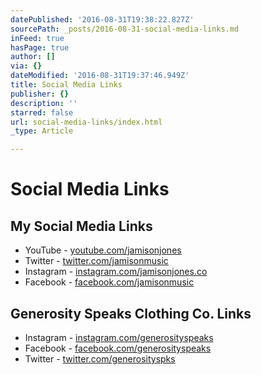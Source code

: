 ```yaml
---
datePublished: '2016-08-31T19:38:22.827Z'
sourcePath: _posts/2016-08-31-social-media-links.md
inFeed: true
hasPage: true
author: []
via: {}
dateModified: '2016-08-31T19:37:46.949Z'
title: Social Media Links
publisher: {}
description: ''
starred: false
url: social-media-links/index.html
_type: Article

---
```

# Social Media Links

## My Social Media Links

* YouTube - [youtube.com/jamisonjones][0]
* Twitter - [twitter.com/jamisonmusic][1]
* Instagram - [instagram.com/jamisonjones.co][2]
* Facebook - [facebook.com/jamisonmusic][3]

## Generosity Speaks Clothing Co. Links

* Instagram - [instagram.com/generosityspeaks][4]
* Facebook - [facebook.com/generosityspeaks][5]
* Twitter - [twitter.com/generosityspks][6]

[0]: http://youtube.com/jamisonjones "YouTube"
[1]: http://twitter.com/jamisonmusic "Twitter"
[2]: http://instagram.com/jamisonjones.co "Instagram"
[3]: http://facebook.com/jamisonmusic "Facebook"
[4]: http://instagram.com/generosityspeaks "Instagram"
[5]: http://facebook.com/generosityspeaks "Facebook"
[6]: http://twitter.com/generosityspks "Twitter"